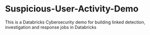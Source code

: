 # Suspicious-User-Activity-Demo
This is a Databricks Cybersecurity demo for building linked detection, investigation and response jobs in Databricks
